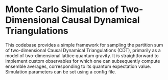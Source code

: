 # Monte Carlo Simulation of Two-Dimensional Causal Dynamical Triangulations

This codebase provides a simple framework for sampling the partition sum of two-dimensional Causal Dynamical Triangulations (CDT), primarily as a model of two-dimensional lattice quantum gravity. It is straightforward to implement custom observables for which one can subsequently compute ensemble averages, corresponding to its quantum expectation value. Simulation parameters can be set using a config file. 
